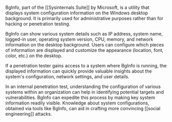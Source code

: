 BgInfo, part of the [[Sysinternals Suite]] by Microsoft, is a utility that displays system configuration information on the Windows desktop background. It is primarily used for administrative purposes rather than for hacking or penetration testing.

BgInfo can show various system details such as IP address, system name, logged-in user, operating system version, CPU, memory, and network information on the desktop background. Users can configure which pieces of information are displayed and customize the appearance (location, font, color, etc.) on the desktop.

If a penetration tester gains access to a system where BgInfo is running, the displayed information can quickly provide valuable insights about the system's configuration, network settings, and user details.

In an internal penetration test, understanding the configuration of various systems within an organization can help in identifying potential targets and vulnerabilities. BgInfo can expedite this process by making key system information readily visible. Knowledge about system configurations, obtained via tools like BgInfo, can aid in crafting more convincing [[social engineering]] attacks.

